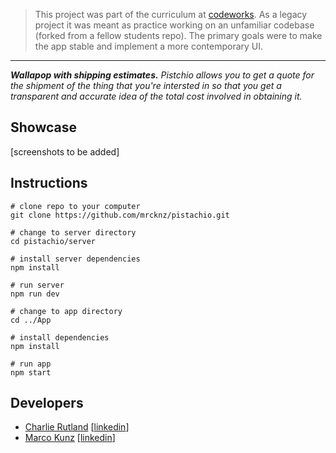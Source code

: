 > This project was part of the curriculum at [codeworks](https://codeworks.me). As a legacy project it was meant as practice working on an unfamiliar codebase (forked from a fellow students repo). The primary goals were to make the app stable and implement a more contemporary UI.
---
_**Wallapop with shipping estimates.** Pistchio allows you to get a quote for the shipment of the thing that you're intersted in so that you get a transparent and accurate idea of the total cost involved in obtaining it._

## Showcase
[screenshots to be added]

## Instructions

```
# clone repo to your computer
git clone https://github.com/mrcknz/pistachio.git

# change to server directory
cd pistachio/server

# install server dependencies
npm install

# run server
npm run dev

# change to app directory
cd ../App

# install dependencies
npm install

# run app
npm start
```

## Developers
* [Charlie Rutland](https://github.com/charlierutland) [[linkedin](https://www.linkedin.com/in/charlie-rutland-9777761b)]
* [Marco Kunz](https://github.com/mrcknz) [[linkedin](https://www.linkedin.com/in/marcokunz/)]
